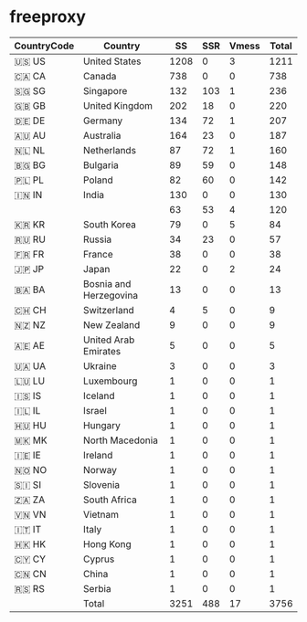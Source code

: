# freeproxy

|CountryCode|Country|SS|SSR|Vmess|Total|
|  ----  | ----  |  ----  | ----  |  ----  | ----  |
|🇺🇸 US|United States|1208|0|3|1211|
|🇨🇦 CA|Canada|738|0|0|738|
|🇸🇬 SG|Singapore|132|103|1|236|
|🇬🇧 GB|United Kingdom|202|18|0|220|
|🇩🇪 DE|Germany|134|72|1|207|
|🇦🇺 AU|Australia|164|23|0|187|
|🇳🇱 NL|Netherlands|87|72|1|160|
|🇧🇬 BG|Bulgaria|89|59|0|148|
|🇵🇱 PL|Poland|82|60|0|142|
|🇮🇳 IN|India|130|0|0|130|
| ||63|53|4|120|
|🇰🇷 KR|South Korea|79|0|5|84|
|🇷🇺 RU|Russia|34|23|0|57|
|🇫🇷 FR|France|38|0|0|38|
|🇯🇵 JP|Japan|22|0|2|24|
|🇧🇦 BA|Bosnia and Herzegovina|13|0|0|13|
|🇨🇭 CH|Switzerland|4|5|0|9|
|🇳🇿 NZ|New Zealand|9|0|0|9|
|🇦🇪 AE|United Arab Emirates|5|0|0|5|
|🇺🇦 UA|Ukraine|3|0|0|3|
|🇱🇺 LU|Luxembourg|1|0|0|1|
|🇮🇸 IS|Iceland|1|0|0|1|
|🇮🇱 IL|Israel|1|0|0|1|
|🇭🇺 HU|Hungary|1|0|0|1|
|🇲🇰 MK|North Macedonia|1|0|0|1|
|🇮🇪 IE|Ireland|1|0|0|1|
|🇳🇴 NO|Norway|1|0|0|1|
|🇸🇮 SI|Slovenia|1|0|0|1|
|🇿🇦 ZA|South Africa|1|0|0|1|
|🇻🇳 VN|Vietnam|1|0|0|1|
|🇮🇹 IT|Italy|1|0|0|1|
|🇭🇰 HK|Hong Kong|1|0|0|1|
|🇨🇾 CY|Cyprus|1|0|0|1|
|🇨🇳 CN|China|1|0|0|1|
|🇷🇸 RS|Serbia|1|0|0|1|
||Total|3251|488|17|3756|
